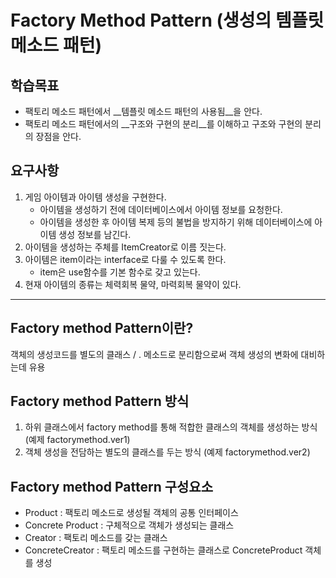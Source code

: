 # Factory Method Pattern (생성의 템플릿 메소드 패턴)

## 학습목표
- 팩토리 메소드 패턴에서 __템플릿 메소드 패턴의 사용됨__을 안다.
- 팩토리 메소드 패턴에서의 __구조와 구현의 분리__를 이해하고 구조와 구현의 분리의 장점을 안다.



## 요구사항
1. 게임 아이템과 아이템 생성을 구현한다.
	- 아이템을 생성하기 전에 데이터베이스에서 아이템 정보를 요청한다.
	- 아이템을 생성한 후 아이템 복제 등의 불법을 방지하기 위해 데이터베이스에 아이템 생성 정보를 남긴다.
2. 아이템을 생성하는 주체를 ItemCreator로 이름 짓는다.
3. 아이템은 item이라는 interface로 다룰 수 있도록 한다.
	- item은 use함수를 기본 함수로 갖고 있는다.
4. 현재 아이템의 종류는 체력회복 물약, 마력회복 물약이 있다.


---

## Factory method Pattern이란?
객체의 생성코드를 별도의 클래스 / . 메소드로 분리함으로써 객체 생성의 변화에 대비하는데 유용

## Factory method Pattern 방식
1. 하위 클래스에서 factory method를 통해 적합한 클래스의 객체를 생성하는 방식 (예제 factorymethod.ver1)
2. 객체 생성을 전담하는 별도의 클래스를 두는 방식 (예제 factorymethod.ver2)


## Factory method Pattern 구성요소
- Product : 팩토리 메소드로 생성될 객체의 공통 인터페이스
- Concrete Product : 구체적으로 객체가 생성되는 클래스
- Creator : 팩토리 메소드를 갖는 클래스
- ConcreteCreator : 팩토리 메소드를 구현하는 클래스로 ConcreteProduct 객체를 생성